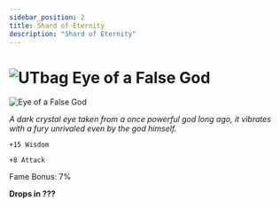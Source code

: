 ```yaml
---
sidebar_position: 2
title: Shard of Eternity
description: "Shard of Eternity"
---
```


# ![UTbag](https://cdn.discordapp.com/attachments/1107378591026655272/1107460067399315627/adf.png) Eye of a False God

![Eye of a False God](https://cdn.discordapp.com/attachments/1187552567295758487/1192304287435464704/Eye_of_a_False_God.png?ex=65a896e6&is=659621e6&hm=bc5938f87c07ac0e879874c86fafaf6118fc4b9c3d8609c0ec835bff3d865f78&)

<i>A dark crystal eye taken from a once powerful god long ago, it vibrates with a fury unrivaled even by the god himself.</i>

    +15 Wisdom
    
    +8 Attack
   
Fame Bonus: 7%

**Drops in ???**
